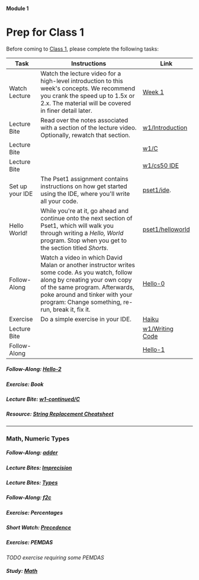 #### Module 1
# Prep for Class 1

Before coming to [Class 1](), please complete the following tasks:

| Task | Instructions | Link |
|------|--------------|------|
Watch Lecture | Watch the lecture video for a high-level introduction to this week's concepts. We recommend you crank the speed up to 1.5x or 2.x. The material will be covered in finer detail later. | [Week 1]()
Lecture Bite | Read over the notes associated with a section of the lecture video. Optionally, rewatch that section. | [w1/Introduction](http://cdn.cs50.net/2015/fall/lectures/1/w/notes1w/notes1w.html#introduction)
Lecture Bite || [w1/C](http://cdn.cs50.net/2015/fall/lectures/1/w/notes1w/notes1w.html#c)
Lecture Bite || [w1/cs50 IDE](http://cdn.cs50.net/2015/fall/lectures/1/w/notes1w/notes1w.html#cs50_ide)
Set up your IDE | The Pset1 assignment contains instructions on how get started using the IDE, where you'll write all your code. | [pset1/ide](http://cdn.cs50.net/2015/fall/psets/1/pset1/pset1.html#getting_started).
Hello World! | While you're at it, go ahead and continue onto the next section of Pset1, which will walk you through writing a *Hello, World* program. Stop when you get to the section titled *Shorts*. | [pset1/helloworld]()
Follow-Along | Watch a video in which David Malan or another instructor writes some code. As you watch, follow along by creating your own copy of the same program. Afterwards, poke around and tinker with your program: Change something, re-run, break it, fix it. | [Hello-0]()
Exercise | Do a simple exercise in your IDE. | [Haiku](./exercises)
Lecture Bite || [w1/Writing Code]()
Follow-Along || [Hello-1]()

##### Follow-Along: [Hello-2]()

##### Exercise: Book

##### Lecture Bite: [w1-continued/C]()

##### Resource: [String Replacement Cheatsheet](TODO)

***

### Math, Numeric Types

##### Follow-Along: [adder](https://www.youtube.com/watch?v=xmZR2XiwOq4&index=1&list=PLhQjrBD2T383fi16gN97XlrTwdxDq2QWZ)

##### Lecture Bites: [Imprecision](http://cdn.cs50.net/2015/fall/lectures/1/f/notes1f/notes1f.html#imprecision)

##### Lecture Bites: [Types](http://cdn.cs50.net/2015/fall/lectures/1/f/notes1f/notes1f.html#types)

##### Follow-Along: [f2c](https://www.youtube.com/watch?v=ox6eTsi8dKA&list=PLhQjrBD2T383fi16gN97XlrTwdxDq2QWZ&index=4)

##### Exercise: Percentages


##### Short Watch: [Precedence]()

##### Exercise: PEMDAS
*TODO exercise requiring some PEMDAS*

##### Study: [Math]()



